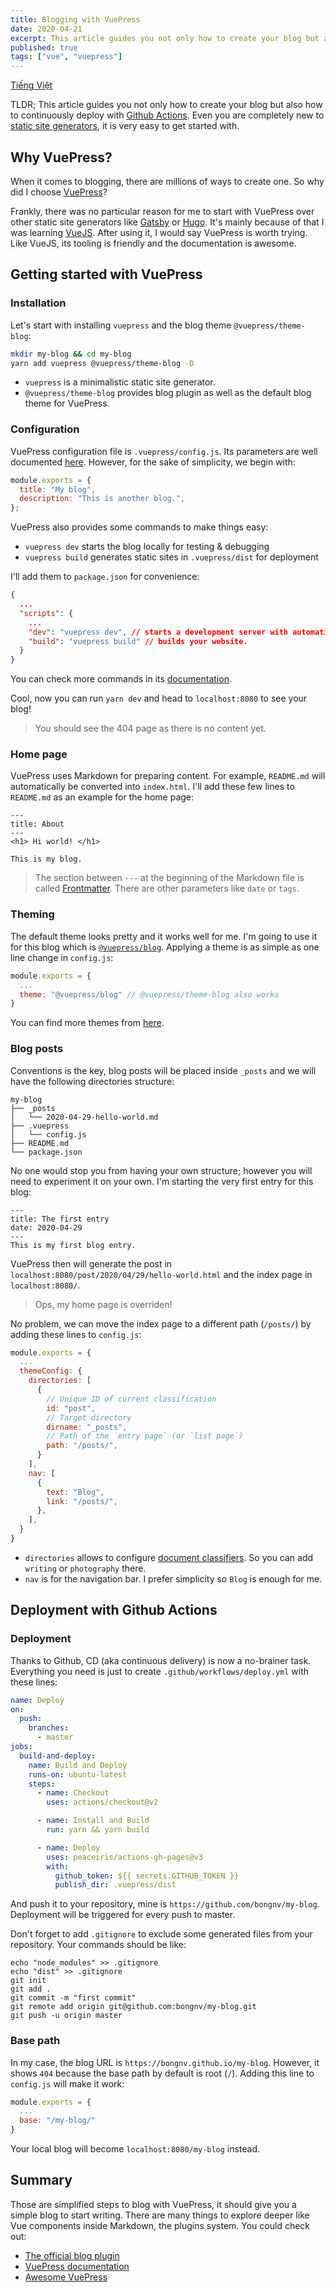 ```yaml
---
title: Blogging with VuePress
date: 2020-04-21
excerpt: This article guides you not only how to create your blog but also how to continuously deploy with Github Actions. Even you are completely new to static site generators, it is very easy to get started with.
published: true
tags: ["vue", "vuepress"]
---
```


[Tiếng Việt](/blog/2020-04-21-viet-blog-bang-vuepress/)

TLDR; This article guides you not only how to create your blog but also how to continuously deploy with [Github Actions](https://github.com/features/actions). Even you are completely new to [static site generators](https://en.wikipedia.org/wiki/Web_template_system#Static_site_generators), it is very easy to get started with.

## Why VuePress?

When it comes to blogging, there are millions of ways to create one. So why did I choose [VuePress](https://vuepress.vuejs.org/)?

Frankly, there was no particular reason for me to start with VuePress over other static site generators like [Gatsby](https://www.gatsbyjs.org/) or [Hugo](https://gohugo.io/). It's mainly because of that I was learning [VueJS](https://vuejs.org/). After using it, I would say VuePress is worth trying. Like VueJS, its tooling is friendly and the documentation is awesome.

## Getting started with VuePress

### Installation

Let's start with installing `vuepress` and the blog theme `@vuepress/theme-blog`:

```bash
mkdir my-blog && cd my-blog
yarn add vuepress @vuepress/theme-blog -D
```

- `vuepress` is a minimalistic static site generator.
- `@vuepress/theme-blog` provides blog plugin as well as the default blog theme for VuePress.

### Configuration

VuePress configuration file is `.vuepress/config.js`. Its parameters are well documented [here](https://vuepress.vuejs.org/config/). However, for the sake of simplicity, we begin with:

```js
module.exports = {
  title: "My blog",
  description: "This is another blog.",
};
```

VuePress also provides some commands to make things easy:

- `vuepress dev` starts the blog locally for testing & debugging
- `vuepress build` generates static sites in `.vuepress/dist` for deployment

I'll add them to `package.json` for convenience:

```json
{
  ...
  "scripts": {
    ...
    "dev": "vuepress dev", // starts a development server with automatic reload.
    "build": "vuepress build" // builds your website.
  }
}
```

You can check more commands in its [documentation](https://vuepress.vuejs.org/api/cli.html).

Cool, now you can run `yarn dev` and head to `localhost:8080` to see your blog!

> You should see the 404 page as there is no content yet.

### Home page

VuePress uses Markdown for preparing content. For example, `README.md` will automatically be converted into `index.html`. I'll add these few lines to `README.md` as an example for the home page:

```
---
title: About
---
<h1> Hi world! </h1>

This is my blog.
```

> The section between `---` at the beginning of the Markdown file is called [Frontmatter](https://vuepress.vuejs.org/guide/frontmatter.html). There are other parameters like `date` or `tags`.

### Theming

The default theme looks pretty and it works well for me. I'm going to use it for this blog which is [`@vuepress/blog`](https://vuepress-theme-blog.ulivz.com/). Applying a theme is as simple as one line change in `config.js`:

```js
module.exports = {
  ...
  theme: "@vuepress/blog" // @vuepress/theme-blog also works
}
```

You can find more themes from [here](https://github.com/vuepressjs/awesome-vuepress).

### Blog posts

Conventions is the key, blog posts will be placed inside `_posts` and we will have the following directories structure:

```
my-blog
├── _posts
│   └── 2020-04-29-hello-world.md
├── .vuepress
│   └── config.js
├── README.md
└── package.json
```

No one would stop you from having your own structure; however you will need to experiment it on your own. I'm starting the very first entry for this blog:

```
---
title: The first entry
date: 2020-04-29
---
This is my first blog entry.
```

VuePress then will generate the post in `localhost:8080/post/2020/04/29/hello-world.html` and the index page in `localhost:8080/`.

> Ops, my home page is overriden!

No problem, we can move the index page to a different path (`/posts/`) by adding these lines to `config.js`:

```js
module.exports = {
  ...
  themeConfig: {
    directories: [
      {
        // Unique ID of current classification
        id: "post",
        // Target directory
        dirname: "_posts",
        // Path of the `entry page` (or `list page`)
        path: "/posts/",
      }
    ],
    nav: [
      {
        text: "Blog",
        link: "/posts/",
      },
    ],
  }
}
```

- `directories` allows to configure [document classifiers](https://vuepress-plugin-blog.ulivz.com/guide/getting-started.html#directory-classifier). So you can add `writing` or `photography` there.
- `nav` is for the navigation bar. I prefer simplicity so `Blog` is enough for me.

## Deployment with Github Actions

### Deployment

Thanks to Github, CD (aka continuous delivery) is now a no-brainer task. Everything you need is just to create `.github/workflows/deploy.yml` with these lines:

```yml
name: Deploy
on:
  push:
    branches:
      - master
jobs:
  build-and-deploy:
    name: Build and Deploy
    runs-on: ubuntu-latest
    steps:
      - name: Checkout
        uses: actions/checkout@v2

      - name: Install and Build
        run: yarn && yarn build

      - name: Deploy
        uses: peaceiris/actions-gh-pages@v3
        with:
          github_token: ${{ secrets.GITHUB_TOKEN }}
          publish_dir: .vuepress/dist
```

And push it to your repository, mine is `https://github.com/bongnv/my-blog`. Deployment will be triggered for every push to master.

Don't forget to add `.gitignore` to exclude some generated files from your repository. Your commands should be like:

```
echo "node_modules" >> .gitignore
echo "dist" >> .gitignore
git init
git add .
git commit -m "first commit"
git remote add origin git@github.com:bongnv/my-blog.git
git push -u origin master
```

### Base path

In my case, the blog URL is `https://bongnv.github.io/my-blog`. However, it shows `404` because the base path by default is root (`/`). Adding this line to `config.js` will make it work:

```js
module.exports = {
  ...
  base: "/my-blog/"
}
```

Your local blog will become `localhost:8080/my-blog` instead.

## Summary

Those are simplified steps to blog with VuePress, it should give you a simple blog to start writing. There are many things to explore deeper like Vue components inside Markdown, the plugins system. You could check out:

- [The official blog plugin](https://vuepress-theme-blog.ulivz.com/)
- [VuePress documentation](https://vuepress.vuejs.org/)
- [Awesome VuePress](https://github.com/vuepressjs/awesome-vuepress)
